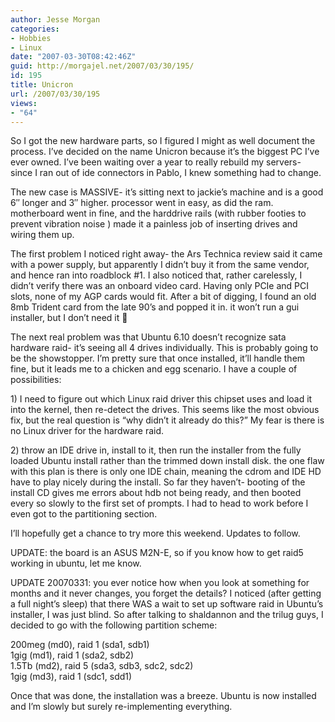 ```yaml
---
author: Jesse Morgan
categories:
- Hobbies
- Linux
date: "2007-03-30T08:42:46Z"
guid: http://morgajel.net/2007/03/30/195/
id: 195
title: Unicron
url: /2007/03/30/195
views:
- "64"
---
```


So I got the new hardware parts, so I figured I might as well document the process. I’ve decided on the name Unicron because it’s the biggest PC I’ve ever owned. I’ve been waiting over a year to really rebuild my servers- since I ran out of ide connectors in Pablo, I knew something had to change.

The new case is MASSIVE- it’s sitting next to jackie’s machine and is a good 6″ longer and 3″ higher. processor went in easy, as did the ram. motherboard went in fine, and the harddrive rails (with rubber footies to prevent vibration noise ) made it a painless job of inserting drives and wiring them up.

The first problem I noticed right away- the Ars Technica review said it came with a power supply, but apparently I didn’t buy it from the same vendor, and hence ran into roadblock #1. I also noticed that, rather carelessly, I didn’t verify there was an onboard video card. Having only PCIe and PCI slots, none of my AGP cards would fit. After a bit of digging, I found an old 8mb Trident card from the late 90’s and popped it in. it won’t run a gui installer, but I don’t need it 🙂

The next real problem was that Ubuntu 6.10 doesn’t recognize sata hardware raid- it’s seeing all 4 drives individually. This is probably going to be the showstopper. I’m pretty sure that once installed, it’ll handle them fine, but it leads me to a chicken and egg scenario. I have a couple of possibilities:

1\) I need to figure out which Linux raid driver this chipset uses and load it into the kernel, then re-detect the drives. This seems like the most obvious fix, but the real question is “why didn’t it already do this?” My fear is there is no Linux driver for the hardware raid.

2\) throw an IDE drive in, install to it, then run the installer from the fully loaded Ubuntu install rather than the trimmed down install disk. the one flaw with this plan is there is only one IDE chain, meaning the cdrom and IDE HD have to play nicely during the install. So far they haven’t- booting of the install CD gives me errors about hdb not being ready, and then booted every so slowly to the first set of prompts. I had to head to work before I even got to the partitioning section.

I’ll hopefully get a chance to try more this weekend. Updates to follow.

UPDATE: the board is an ASUS M2N-E, so if you know how to get raid5 working in ubuntu, let me know.

UPDATE 20070331: you ever notice how when you look at something for months and it never changes, you forget the details? I noticed (after getting a full night’s sleep) that there WAS a wait to set up software raid in Ubuntu’s installer, I was just blind. So after talking to shaldannon and the trilug guys, I decided to go with the following partition scheme:

200meg (md0), raid 1 (sda1, sdb1)  
1gig (md1), raid 1 (sda2, sdb2)  
1.5Tb (md2), raid 5 (sda3, sdb3, sdc2, sdc2)  
1gig (md3), raid 1 (sdc1, sdd1)

Once that was done, the installation was a breeze. Ubuntu is now installed and I’m slowly but surely re-implementing everything.
